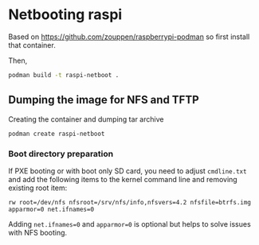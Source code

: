 # Netbooting raspi

Based on https://github.com/zouppen/raspberrypi-podman so first install that container.

Then,

```sh
podman build -t raspi-netboot .
```

## Dumping the image for NFS and TFTP

Creating the container and dumping tar archive

```
podman create raspi-netboot
```


### Boot directory preparation

If PXE booting or with boot only SD card, you need to adjust
`cmdline.txt` and add the following items to the kernel command line
and removing existing root item:

```
rw root=/dev/nfs nfsroot=/srv/nfs/info,nfsvers=4.2 nfsfile=btrfs.img apparmor=0 net.ifnames=0
```

Adding `net.ifnames=0` and `apparmor=0` is optional but helps to solve issues with NFS booting.

